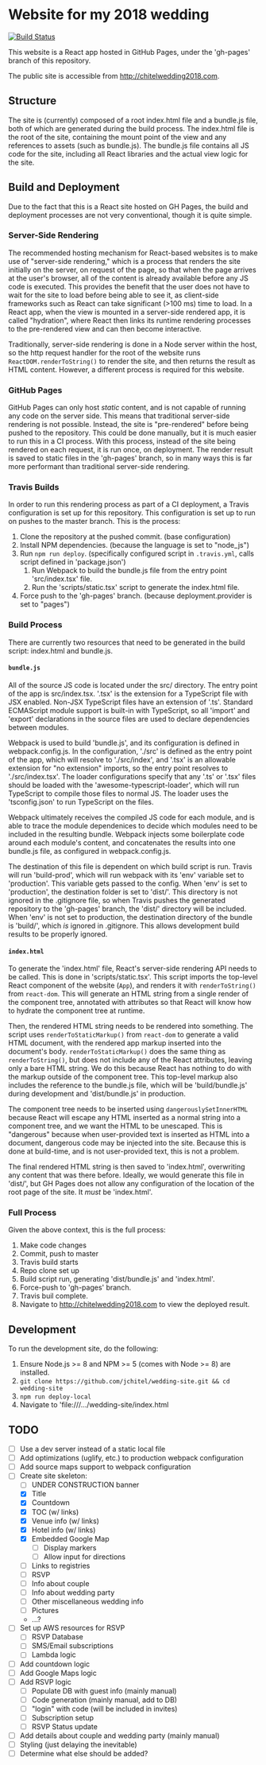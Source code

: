 # Website for my 2018 wedding

[![Build Status](https://travis-ci.org/jchitel/wedding-site.svg?branch=master)](https://travis-ci.org/jchitel/wedding-site)

This website is a React app hosted in GitHub Pages, under the 'gh-pages' branch
of this repository.

The public site is accessible from http://chitelwedding2018.com.

## Structure

The site is (currently) composed of a root index.html file and a bundle.js file,
both of which are generated during the build process. The index.html file
is the root of the site, containing the mount point of the view and any references
to assets (such as bundle.js). The bundle.js file contains all JS code for the site,
including all React libraries and the actual view logic for the site.

## Build and Deployment

Due to the fact that this is a React site hosted on GH Pages, the build and deployment
processes are not very conventional, though it is quite simple.

### Server-Side Rendering

The recommended hosting mechanism for React-based websites is to make use of
"server-side rendering," which is a process that renders the site initially on the
server, on request of the page, so that when the page arrives at the user's browser,
all of the content is already available before any JS code is executed. This provides
the benefit that the user does not have to wait for the site to load before being
able to see it, as client-side frameworks such as React can take significant (>100 ms)
time to load. In a React app, when the view is mounted in a server-side rendered app,
it is called "hydration", where React then links its runtime rendering processes to
the pre-rendered view and can then become interactive.

Traditionally, server-side rendering is done in a Node server within the host, so
the http request handler for the root of the website runs `ReactDOM.renderToString()`
to render the site, and then returns the result as HTML content. However, a different
process is required for this website.

### GitHub Pages

GitHub Pages can only host *static* content, and is not capable of running any code
on the server side. This means that traditional server-side rendering is not possible.
Instead, the site is "pre-rendered" before being pushed to the repository. This could
be done manually, but it is much easier to run this in a CI process. With this process,
instead of the site being rendered on each request, it is run once, on deployment.
The render result is saved to static files in the 'gh-pages' branch, so in many ways
this is far more performant than traditional server-side rendering.

### Travis Builds

In order to run this rendering process as part of a CI deployment, a Travis configuration
is set up for this repository. This configuration is set up to run on pushes to the master
branch. This is the process:

1. Clone the repository at the pushed commit. (base configuration)
2. Install NPM dependencies. (because the language is set to "node_js")
3. Run `npm run deploy`. (specifically configured script in `.travis.yml`, calls script defined in 'package.json')
   1. Run Webpack to build the bundle.js file from the entry point 'src/index.tsx' file.
   2. Run the 'scripts/static.tsx' script to generate the index.html file.
4. Force push to the 'gh-pages' branch. (because deployment.provider is set to "pages")

### Build Process

There are currently two resources that need to be generated in the build script: index.html
and bundle.js.

#### `bundle.js`

All of the source JS code is located under the src/ directory. The entry point of the app
is src/index.tsx. '.tsx' is the extension for a TypeScript file with JSX enabled. Non-JSX
TypeScript files have an extension of '.ts'. Standard ECMAScript module support is built-in
with TypeScript, so all 'import' and 'export' declarations in the source files are used
to declare dependencies between modules.

Webpack is used to build 'bundle.js', and its configuration is defined in webpack.config.js.
In the configuration, './src' is defined as the entry point of the app, which will resolve to
'./src/index', and '.tsx' is an allowable extension for "no extension" imports, so the entry
point resolves to './src/index.tsx'. The loader configurations specify that any '.ts' or '.tsx'
files should be loaded with the 'awesome-typescript-loader', which will run TypeScript to
compile those files to normal JS. The loader uses the 'tsconfig.json' to run TypeScript on
the files.

Webpack ultimately receives the compiled JS code for each module, and is able to trace the
module dependenices to decide which modules need to be included in the resulting bundle.
Webpack injects some boilerplate code around each module's content, and concatenates the
results into one bundle.js file, as configured in webpack.config.js.

The destination of this file is dependent on which build script is run. Travis will run
'build-prod', which will run webpack with its 'env' variable set to 'production'. This
variable gets passed to the config. When 'env' is set to 'production', the destination
folder is set to 'dist/'. This directory is not ignored in the .gitignore file, so when
Travis pushes the generated repository to the 'gh-pages' branch, the 'dist/' directory
will be included. When 'env' is not set to production, the destination directory of the
bundle is 'build/', which *is* ignored in .gitignore. This allows development build
results to be properly ignored.

#### `index.html`

To generate the 'index.html' file, React's server-side rendering API needs to be called.
This is done in 'scripts/static.tsx'. This script imports the top-level React component
of the website (`App`), and renders it with `renderToString()` from `react-dom`. This
will generate an HTML string from a single render of the component tree, annotated with
attributes so that React will know how to hydrate the component tree at runtime.

Then, the rendered HTML string needs to be rendered into something. The script uses
`renderToStaticMarkup()` from `react-dom` to generate a valid HTML document, with the
rendered app markup inserted into the document's body. `renderToStaticMarkup()` does the
same thing as `renderToString()`, but does not include any of the React attributes, leaving
only a bare HTML string. We do this because React has nothing to do with the markup
outside of the component tree. This top-level markup also includes the reference to the 
bundle.js file, which will be 'build/bundle.js' during development and 'dist/bundle.js'
in production.

The component tree needs to be inserted using `dangerouslySetInnerHTML` because React will
escape any HTML inserted as a normal string into a component tree, and we want the HTML
to be unescaped. This is "dangerous" because when user-provided text is inserted as HTML
into a document, dangerous code may be injected into the site. Because this is done at build-time,
and is not user-provided text, this is not a problem.

The final rendered HTML string is then saved to 'index.html', overwriting any content that was
there before. Ideally, we would generate this file in 'dist/', but GH Pages does not allow
any configuration of the location of the root page of the site. It *must* be 'index.html'.

### Full Process

Given the above context, this is the full process:

1. Make code changes
2. Commit, push to master
3. Travis build starts
4. Repo clone set up
5. Build script run, generating 'dist/bundle.js' and 'index.html'.
6. Force-push to 'gh-pages' branch.
7. Travis buil complete.
8. Navigate to http://chitelwedding2018.com to view the deployed result.

## Development

To run the development site, do the following:

1. Ensure Node.js >= 8 and NPM >= 5 (comes with Node >= 8) are installed.
2. `git clone https://github.com/jchitel/wedding-site.git && cd wedding-site`
3. `npm run deploy-local`
4. Navigate to 'file:///.../wedding-site/index.html

## TODO

- [ ] Use a dev server instead of a static local file
- [ ] Add optimizations (uglify, etc.) to production webpack configuration
- [ ] Add source maps support to webpack configuration
- [ ] Create site skeleton:
  - [ ] UNDER CONSTRUCTION banner
  - [x] Title
  - [x] Countdown
  - [x] TOC (w/ links)
  - [x] Venue info (w/ links)
  - [x] Hotel info (w/ links)
  - [x] Embedded Google Map
    - [ ] Display markers
    - [ ] Allow input for directions
  - [ ] Links to registries
  - [ ] RSVP
  - [ ] Info about couple
  - [ ] Info about wedding party
  - [ ] Other miscellaneous wedding info
  - [ ] Pictures
  - ...?
- [ ] Set up AWS resources for RSVP
  - [ ] RSVP Database
  - [ ] SMS/Email subscriptions
  - [ ] Lambda logic
- [ ] Add countdown logic
- [ ] Add Google Maps logic
- [ ] Add RSVP logic
  - [ ] Populate DB with guest info (mainly manual)
  - [ ] Code generation (mainly manual, add to DB)
  - [ ] "login" with code (will be included in invites)
  - [ ] Subscription setup
  - [ ] RSVP Status update
- [ ] Add details about couple and wedding party (mainly manual)
- [ ] Styling (just delaying the inevitable)
- [ ] Determine what else should be added?
